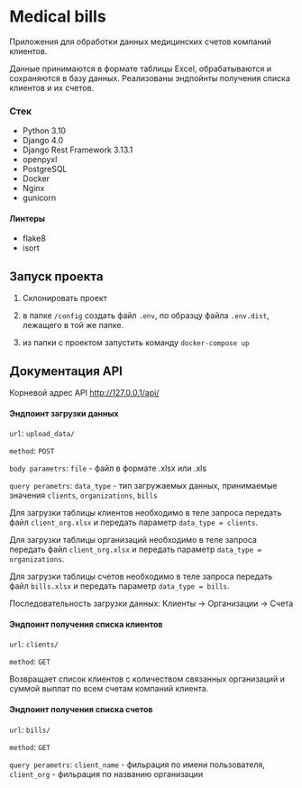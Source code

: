 # Medical bills

Приложения для обработки данных медицинских счетов компаний клиентов.

Данные принимаются в формате таблицы Excel, обрабатываются и сохраняются в базу данных. Реализованы эндпойнты получения списка клиентов и их счетов.

### Стек

- Python 3.10
- Django 4.0
- Django Rest Framework 3.13.1
- openpyxl
- PostgreSQL
- Docker
- Nginx
- gunicorn

#### Линтеры

- flake8
- isort

## Запуск проекта
1. Склонировать проект

2. в папке ```/config``` создать файл ```.env```, по образцу файла ```.env.dist```, лежащего в той же папке.

3. из папки с проектом запустить команду ```docker-compose up```


## Документация API

Корневой адрес API http://127.0.0.1/api/

#### Эндпоинт загрузки данных 
```url```: ```upload_data/```

```method```: ```POST```

```body parametrs```: ```file``` - файл в формате .xlsx или .xls

```query perametrs```: ```data_type``` - тип загружаемых данных, принимаемые значения ```clients```, ```organizations```, ```bills```

Для загрузки таблицы клиентов необходимо в теле запроса передать файл ```client_org.xlsx``` и передать параметр ```data_type = clients```. 

Для загрузки таблицы организаций необходимо в теле запроса передать файл ```client_org.xlsx``` и передать параметр ```data_type = organizations```.

Для загрузки таблицы счетов необходимо в теле запроса передать файл ```bills.xlsx``` и передать параметр ```data_type = bills```.

Последовательность загрузки данных: Клиенты -> Организации -> Счета

#### Эндпоинт получения списка клиентов
```url```: ```clients/```

```method```: ```GET```

Возвращает список клиентов с количеством связанных организаций и суммой выплат по всем счетам компаний клиента.

#### Эндпоинт получения списка счетов
```url```: ```bills/```

```method```: ```GET```

```query perametrs```: ```client_name``` - фильрация по имени пользователя, ```client_org``` - фильрация по названию организации
